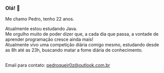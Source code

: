 ### Olá! 👋

Me chamo Pedro, tenho 22 anos.

Atualmente estou estudando Java.<br />
Me orgulho muito de poder dizer que, a cada dia que passa, a vontade de aprender programação cresce ainda mais!<br />
Atualmente vivo uma competição diária comigo mesmo, estudando desde as 8h até as 23h, buscando matar a fome diária de conhecimento.<br/><br/>


Email para contato: pedroqueir0z@outlook.com.br
